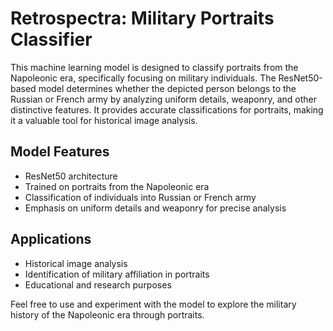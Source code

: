 # Retrospectra: Military Portraits Classifier

This machine learning model is designed to classify portraits from the Napoleonic era, specifically focusing on military individuals. The ResNet50-based model determines whether the depicted person belongs to the Russian or French army by analyzing uniform details, weaponry, and other distinctive features. It provides accurate classifications for portraits, making it a valuable tool for historical image analysis.

## Model Features

- ResNet50 architecture
- Trained on portraits from the Napoleonic era
- Classification of individuals into Russian or French army
- Emphasis on uniform details and weaponry for precise analysis

## Applications

- Historical image analysis
- Identification of military affiliation in portraits
- Educational and research purposes

Feel free to use and experiment with the model to explore the military history of the Napoleonic era through portraits.
